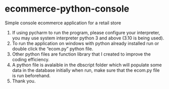 # ecommerce-python-console
Simple console ecommerce application for a retail store
1. If using pycharm to run the program, please configure your interpreter, you may use system interpreter python 3 and above (3.10 is being used).
2. To run the application on windows with python already installed run or double click the “ecom.py” python file.
3. Other python files are function library that I created to improve the coding efficiency.
4. A python file is avalaible in the dbscript folder which will populate some data in the database initially when run, make sure that the ecom.py file is run beforehand.
5. Thank you.
